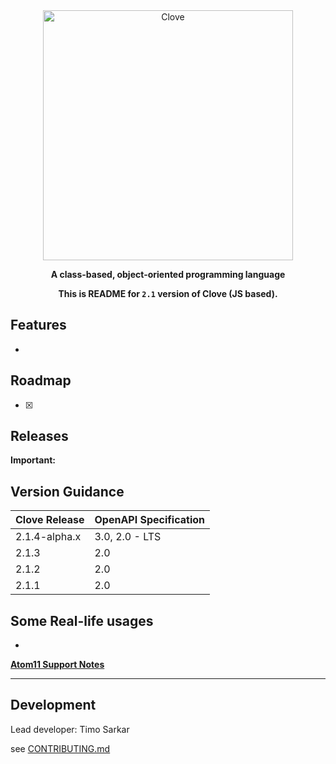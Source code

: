 <div align="center">
  <img alt="Clove" src="https://raw.githubusercontent.com/Clove-lang/clove-assets/master/clove-banner.png" width="400px" />

  **A class-based, object-oriented programming language**

**This is README for `2.1` version of Clove (JS based).**



</div>





## Features
- 

## Roadmap
  - [x] 

## Releases
**Important:** 

## Version Guidance
| Clove Release | OpenAPI Specification |
|:--------------|:----------------------|
| 2.1.4-alpha.x | 3.0, 2.0 - LTS        |
| 2.1.3         | 2.0                   |
| 2.1.2         | 2.0                   |
| 2.1.1         | 2.0                   |

## Some Real-life usages
- 



[**Atom11 Support Notes**]()

-----------
## Development
Lead developer: Timo Sarkar

see [CONTRIBUTING.md](.github/CONTRIBUTING.md)
